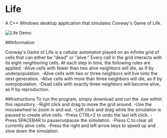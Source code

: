 # Life
A C++ Windows desktop application that simulates Conway's Game of Life.

![Life Demo](demo/demo.gif)

##Information

Conway's Game of Life is a cellular automaton played on an infinite grid of cells that can either be "dead" or "alive." Every cell in the grid interacts with its eight neighboring cells. At each step in time, the following rules are applied:
-Alive cells with fewer than two alive neighbors will die, as if by underpopulation.
-Alive cells with two or three neighbors will live onto the next generation.
-Alive cells with more than three neighbors will die, as if by overpopulation.
-Dead cells with exactly three neighbors will become alive, as if by reproduction.

##Instructions
To run the program, simply download and run the .exe within this repository.
-Right click and drag to move the grid around.
-Use the mousewheel to zoom in and out.
-Left click and drag while the simulation is paused to create alive cells.
-Press CTRL+Z to undo the last left click.
-Press SPACEBAR to pause/unpause the simulation.
-Press C to clear all currently alive cells.
-Press the right and left arrow keys to speed up and slow down the simulation.
